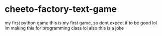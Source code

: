 # cheeto-factory-text-game
my first python game
this is my first game, so dont expect it to be good lol
im making this for programming class lol
also this is a joke
